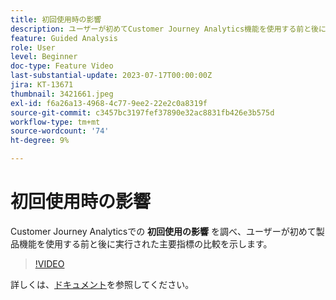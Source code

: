 ```yaml
---
title: 初回使用時の影響
description: ユーザーが初めてCustomer Journey Analytics機能を使用する前と後に実行された主要指標の比較を示す、製品内の最初の使用の影響について説明します。
feature: Guided Analysis
role: User
level: Beginner
doc-type: Feature Video
last-substantial-update: 2023-07-17T00:00:00Z
jira: KT-13671
thumbnail: 3421661.jpeg
exl-id: f6a26a13-4968-4c77-9ee2-22e2c0a8319f
source-git-commit: c3457bc3197fef37890e32ac8831fb426e3b575d
workflow-type: tm+mt
source-wordcount: '74'
ht-degree: 9%

---
```


# 初回使用時の影響

Customer Journey Analyticsでの **初回使用の影響** を調べ、ユーザーが初めて製品機能を使用する前と後に実行された主要指標の比較を示します。

>[!VIDEO](https://video.tv.adobe.com/v/3421661/?learn=on)

詳しくは、[ドキュメント](https://experienceleague.adobe.com/docs/analytics-platform/using/guided-analysis/impact/first-use.html?lang=ja)を参照してください。
